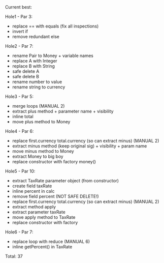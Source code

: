  Current best:
 
 Hole1 - Par 3:
  - replace == with equals (fix all inspections)
  - invert if
  - remove redundant else
   
 Hole2 - Par 7:
  - rename Pair to Money + variable names
  - replace A with Integer
  - replace B with String
  - safe delete A
  - safe delete B
  - rename number to value
  - rename string to currency
 
 Hole3 - Par 5:
 - merge loops (MANUAL 2)
 - extract plus method + parameter name + visibility
 - inline total
 - move plus method to Money

 Hole4 - Par 6:
 - replace first.currency total.currency (so can extract minus) (MANUAL 2)
 - extract minus method (keep original sig) + visibility + param name
 - move minus method to Money
 - extract Money to big boy
 - replace constructor with factory money()

 Hole5 - Par 10:
 - extract TaxRate parameter object (from constructor)
 - create field taxRate
 - inline percent in calc
 - remove field percent (NOT SAFE DELETE!)
 - replace first.currency total.currency (so can extract minus) (MANUAL 2)
 - extract method apply
 - extract parameter taxRate
 - move apply method to TaxRate
 - replace constructor with factory

 Hole6 - Par 7:
 - replace loop with reduce (MANUAL 6)
 - inline getPercent() in TaxRate

Total: 37

